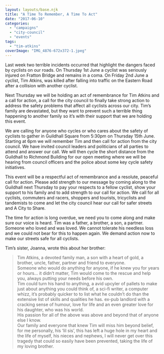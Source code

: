 ```yaml
---
layout: layouts/base.njk
title: "A Time To Remember, A Time To Act"
date: "2017-06-10"
categories: 
  - "campaigns"
  - "city-council"
  - "events"
tags: 
  - "tim-atkins"
coverImage: "IMG_4876-672x372-1.jpeg"
---
```


Last week two terrible incidents occurred that highlight the dangers faced by cyclists on our roads. On Thursday 1st June a cyclist was seriously injured on Fratton Bridge and remains in a coma. On Friday 2nd June a cyclist, Tim Atkins, was killed after falling into traffic on the Eastern Road after a collision with another cyclist.

Next Thursday we will be holding an act of remembrance for Tim Atkins and a call for action, a call for the city council to finally take strong action to address the safety problems that affect all cyclists across our city. Tim’s family are devastated, but they want to prevent such a terrible thing happening to another family so it’s with their support that we are holding this event.

We are calling for anyone who cycles or who cares about the safety of cyclists to gather in Guildhall Square from 5:30pm on Thursday 15th June. Starting at 6pm we will remember Tim and then call for action from the city council. We have invited council leaders and politicians of all parties to attend and answer our call. We will then cycle the short distance from the Guildhall to Richmond Building for our open meeting where we will be hearing from council officers and the police about some key cycle safety initiatives.

This event will be a respectful act of remembrance and a resolute, peaceful call for action. Please add strength to our message by coming along to the Guildhall next Thursday to pay your respects to a fellow cyclist, show your support to his family and to add strength to our call for action. We call for all cyclists, commuters and racers, shoppers and tourists, tricyclists and tandemists to come and let the city council hear our call for safer streets and A City to Share.

The time for action is long overdue, we need you to come along and make sure our voice is heard. Tim was a father, a brother, a son, a partner. Someone who loved and was loved. We cannot tolerate his needless loss and we could not bear for this to happen again. We demand action now to make our streets safe for all cyclists.

Tim’s sister, Joanna, wrote this about her brother:

> Tim Atkins, a devoted family man, a son with a heart of gold, a brother, uncle, father, partner and friend to everyone.  
> Someone who would do anything for anyone, if he knew you for years or hours… it didn’t matter, Tim would come to the rescue and help you, always putting your needs before his own.  
> Tim could turn his hand to anything, a avid upcyler of pallets to make just about anything you could think of, a sci-fi writer, a computer whizz, it’s probably quicker to to list what he couldn’t do than the extensive list of skills and qualities he has. ex-pub landlord with a cracking sense of humour, love for life and an even greater love for his daughter, who was his world.  
> His passion for all of the above was above and beyond that of anyone else I know.  
> Our family and everyone that knew Tim will miss him beyond belief, for me personally, his ‘lil sis’, this has left a huge hole in my heart and the life of myself, his nieces and nephews, I will never get over this tragedy that could so easily have been prevented, taking the life of my loving brother.
